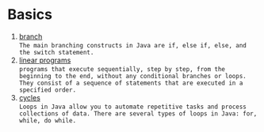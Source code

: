 # Basics
1. [branch](https://github.com/Bublik202/Introduction-to-Java/tree/main/Basics/branch) </br>```The main branching constructs in Java are if, else if, else, and the switch statement.```
2. [linear programs](https://github.com/Bublik202/Introduction-to-Java/tree/main/Basics/line) </br>```programs that execute sequentially, step by step, from the beginning to the end, without any conditional branches or loops. They consist of a sequence of statements that are executed in a specified order.```
3. [cycles](https://github.com/Bublik202/Introduction-to-Java/tree/main/Basics/cycles) </br>```Loops in Java allow you to automate repetitive tasks and process collections of data. There are several types of loops in Java: for, while, do while.```
